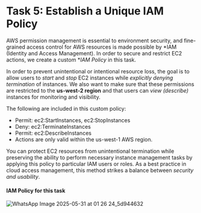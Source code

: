 # Task 5: Establish a Unique IAM Policy

AWS permission management is essential to environment security, and fine-grained access control for AWS resources is made possible by *IAM (Identity and Access Management). In order to secure and restrict EC2 actions, we create a custom **IAM Policy* in this task.

In order to prevent unintentional or intentional resource loss, the goal is to allow users to *start* and *stop* EC2 instances while *explicitly denying termination* of instances. We also want to make sure that these permissions are restricted to the **us-west-2 region** and that users can *view (describe)* instances for monitoring and visibility.

The following are included in this custom policy:

- Permit: ec2:StartInstances, ec2:StopInstances  
-  Deny: ec2:TerminateInstances  
- Permit: ec2:DescribeInstances  
- Actions are only valid within the us-west-1 AWS region.

You can protect EC2 resources from unintentional termination while preserving the ability to perform necessary instance management tasks by applying this policy to particular IAM users or roles. As a best practice in cloud access management, this method strikes a balance between *security and usability*.  
#### IAM Policy for this task 
![WhatsApp Image 2025-05-31 at 01 26 24_5d944632](https://github.com/user-attachments/assets/461d283c-9917-4b41-b803-0376647068d3)


  
